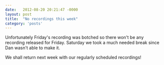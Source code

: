 ```yaml
---
date:   2012-08-20 20:21:47 -0000
layout: post
title:  "No recordings this week"
category: 'posts'
---
```

Unfortunately Friday's recording was botched so there won't be any recording released for Friday. Saturday we took a much needed break since Dan wasn't able to make it.

We shall return next week with our regularly scheduled recordings!
